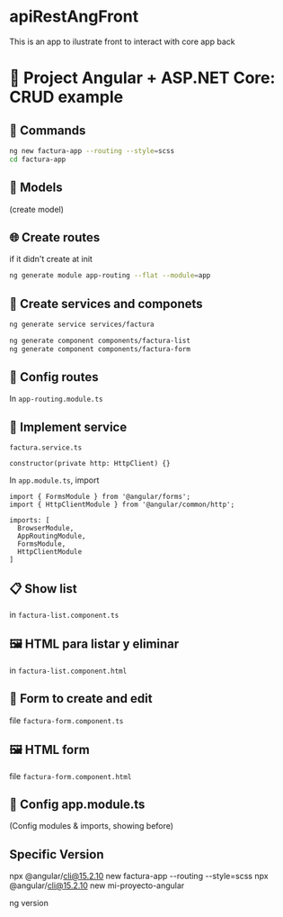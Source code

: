 # apiRestAngFront
This is an app to ilustrate  front to interact with core app back

# 🧾 Project Angular + ASP.NET Core: CRUD example

## 🔧 Commands

```bash
ng new factura-app --routing --style=scss
cd factura-app
```
## 📁 Models

(create model)

## 🌐 Create routes 
if it didn't create at init
```bash
ng generate module app-routing --flat --module=app
```

## 🔌 Create services and componets
```bash
ng generate service services/factura

ng generate component components/factura-list
ng generate component components/factura-form
```

##  🧭  Config routes
In `app-routing.module.ts`

## 📡 Implement service

`factura.service.ts`
```
constructor(private http: HttpClient) {}
```
In `app.module.ts`, import

```
import { FormsModule } from '@angular/forms';
import { HttpClientModule } from '@angular/common/http';

imports: [
  BrowserModule,
  AppRoutingModule,
  FormsModule,
  HttpClientModule
]
```

## 📋  Show list

in `factura-list.component.ts`

## 🖼️ HTML para listar y eliminar
in `factura-list.component.html`

## 📝 Form to create and edit
file `factura-form.component.ts`

## 🖼️ HTML form

file `factura-form.component.html`

## 🧩 Config  app.module.ts
(Config modules & imports, showing before)


## Specific Version
npx @angular/cli@15.2.10 new factura-app --routing --style=scss
npx @angular/cli@15.2.10 new mi-proyecto-angular

ng version

